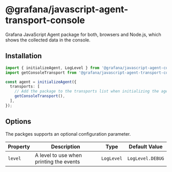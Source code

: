 # @grafana/javascript-agent-transport-console

Grafana JavaScript Agent package for both, browsers and Node.js, which shows the collected data in the console.

## Installation

```ts
import { initializeAgent, LogLevel } from '@grafana/javascript-agent-core';
import getConsoleTransport from '@grafana/javascript-agent-transport-console';

const agent = initializeAgent({
  transports: [
    // Add the package to the transports list when initializing the agent
    getConsoleTransport(),
  ],
});
```

## Options

The packges supports an optional configuration parameter.

| Property | Description                             | Type       | Default Value    |
| -------- | --------------------------------------- | ---------- | ---------------- |
| `level`  | A level to use when printing the events | `LogLevel` | `LogLevel.DEBUG` |
